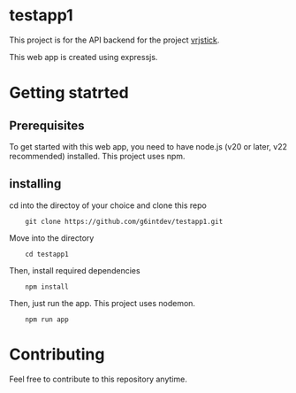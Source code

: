 # testapp1

This project is for the API backend for the project [vrjstick](https://github.com/g6intdev/vrjstick).

This web app is created using expressjs. 

# Getting statrted

## Prerequisites

To get started with this web app, you need to have node.js (v20 or later, v22 recommended) installed. This project uses npm.

## installing

cd into the directoy of your choice and clone this repo

        git clone https://github.com/g6intdev/testapp1.git

Move into the directory

        cd testapp1

Then, install required dependencies

        npm install

Then, just run the app. This project uses nodemon.

        npm run app

# Contributing

Feel free to contribute to this repository anytime. 